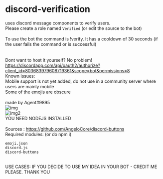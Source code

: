# discord-verification
uses discord message components to verify users.\
Please create a role named `Verified` (or edit the source to the bot)\
\
To use the bot the command is !verify. It has a cooldown of 30 seconds (if the user fails the command or is successful)\
\
\
Dont want to host it yourself? No problem! https://discordapp.com/api/oauth2/authorize?client_id=803683979608719361&scope=bot&permissions=8 \
Known issues:\
Mobile support is not yet added, do not use in a community server where users are mainly mobile\
Some of the emojis are obscure\
\
made by Agent#9895
\
![img](https://cdn.discordapp.com/attachments/803695735726932004/848259064269504562/unknown.png) \
![img2](https://cdn.discordapp.com/attachments/803695735726932004/848259452574367804/unknown.png) \
YOU NEED NODEJS INSTALLED\
\
Sources : https://github.com/AngeloCore/discord-buttons \
Required modules: (or do npm i)
```
emoji.json
discord.js
discord-buttons
```
\
USE CASES: IF YOU DECIDE TO USE MY IDEA IN YOUR BOT - CREDIT ME PLEASE. THANK YOU
